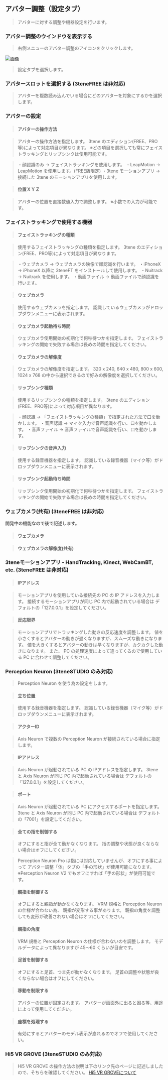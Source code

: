 ## アバター調整（設定タブ）

>アバターに対する調整や機器設定を行います。


### アバター調整のウインドウを表示する

>右側メニューのアバター調整のアイコンをクリックします。

![画像](image/Selected_AdjustAvatarSetting.png "")

>設定タブを選択します。


### アバタースロットを選択する (3teneFREE は非対応)

>アバターを複数読み込んでいる場合にどのアバターを対象にするかを選択します。


### アバターの設定

>#### アバターの操作方法

>アバターの操作方法を指定します。
>3tene のエディション(FREE、PRO等)によって対応項目が異なります。
>※どの項目を選択しても常にフェイストラッキングとリップシンクは使用可能です。

>・顔認識のみ → フェイストラッキングを使用します。
>・LeapMotion → LeapMotion を使用します。(FREE版限定)
>・3tene モーションアプリ → 接続した 3tene のモーションアプリを使用します。

>#### 位置ＸＹＺ 

>アバターの位置を直接数値入力で調整します。
>※小数での入力が可能です。


### フェイストラッキングで使用する機器

>#### フェイストラッキングの種類

>使用するフェイストラッキングの種類を指定します。
>3tene のエディション(FREE、PRO等)によって対応項目が異なります。

>・ウェブカメラ → ウェブカメラの映像で顔認識を行います。
>・iPhoneX → iPhoneX 以降に 3teneFT をインストールして使用します。
>・Nuitrack → Nuitrack を使用します。
>・動画ファイル → 動画ファイルで顔認識を行います。

>#### ウェブカメラ

>使用するウェブカメラを指定します。
>認識しているウェブカメラがドロップダウンメニューに表示されます。

>#### ウェブカメラ起動待ち時間

>ウェブカメラ使用開始の初期化で何秒待つかを指定します。
>フェイストラッキングの開始で失敗する場合は長めの時間を指定してください。

>#### ウェブカメラの解像度

>ウェブカメラの解像度を指定します。
>320 x 240, 640 x 480, 800 x 600, 1024 x 768 
>の中から選択できるので好みの解像度を選択してください。

>#### リップシンク種類

>使用するリップシンクの種類を指定します。
>3tene のエディション(FREE、PRO等)によって対応項目が異なります。

>・顔認識 → 「フェイストラッキングの種類」で指定された方法で口を動かします。
>・音声認識 → マイク入力で音声認識を行い、口を動かします。
>・音声ファイル → 音声ファイルで音声認識を行い、口を動かします。

>#### リップシンクの音声入力

>使用する録音機器を指定します。
>認識している録音機器（マイク等）がドロップダウンメニューに表示されます。

>#### リップシンク起動待ち時間

>リップシンク使用開始の初期化で何秒待つかを指定します。
>フェイストラッキングの開始で失敗する場合は長めの時間を指定してください。


### ウェブカメラ(共有) (3teneFREE は非対応)
開発中の機能なので後で記述します。

>#### ウェブカメラ

>#### ウェブカメラの解像度(共有)


### 3teneモーションアプリ - HandTracking, Kinect, WebCamBT, etc. (3teneFREE は非対応)

>#### IPアドレス

>モーションアプリを使用している接続先の PC の IP アドレスを入力します。
>接続するモーションアプリが同じ PC 内で起動されている場合は
>デフォルトの「127.0.0.1」を設定してください。

>#### 反応限界

>モーションアプリでトラッキングした動きの反応速度を調整します。
>値を小さくするとアバターの動きが遅くなりますが、スムーズな動きになります。
>値を大きくするとアバターの動きは早くなりますが、カクカクした動きになります。
>また、 PC の処理速度によって違ってくるので使用している PC に合わせて調整してください。


### Perception Neuron (3teneSTUDIO のみ対応)

>Perception Neuron を使う為の設定をします。

>#### 立ち位置

>使用する録音機器を指定します。
>認識している録音機器（マイク等）がドロップダウンメニューに表示されます。

>#### アクターID

>Axis Neuron で複数の Perception Neuron が接続されている場合に指定します。

>#### IPアドレス

>Axis Neuron が起動されている PC の IPアドレスを指定します。
>3tene と Axis Neuron が同じ PC 内で起動されている場合は
>デフォルトの「127.0.0.1」を設定してください。

>#### ポート

>Axis Neuron が起動されている PC にアクセスするポートを指定します。
>3tene と Axis Neuron が同じ PC 内で起動されている場合は
>デフォルトの「7001」を設定してください。

>#### 全ての指を制御する

>オフにすると指が全て動かなくなります。
>指の調整や状態が良くならない場合はオフにしてください。

>Perception Neuron Pro は指には対応していませんが、オフにする事によって
>アバター調整「体」タブの「手の形状」が使用可能になります。
>※Perception Neuron V2 でもオフにすれば「手の形状」が使用可能です。

>#### 親指を制御する

>オフにすると親指が動かなくなります。
>VRM 規格と Perception Neuron の仕様が合わない為、
>親指が変形する事があります。
>親指の角度を調整しても変形が改善されない場合はオフにしてください。

>#### 親指の角度

>VRM 規格と Perception Neuron の仕様が合わないのを調整します。
>モデルデータによって異なりますが 45～60 くらいが目安です。

>#### 足首を制御する

>オフにすると足首、つま先が動かなくなります。
>足首の調整や状態が良くならない場合はオフにしてください。

>#### 移動を制限する

>アバターの位置が固定されます。
>アバターが画面外に出ると困る等、用途によって使用してください。

>#### 座標を処理する

>有効にするとアバターのモデル表示が崩れるのでオフで使用してください。


### Hi5 VR GROVE (3teneSTUDIO のみ対応)

>Hi5 VR GROVE の操作方法の説明は下のリンク先のページに記述しましたので、そちらを確認してください。
>[Hi5 VR GROVEについて](#Hi5VrGlove.md)